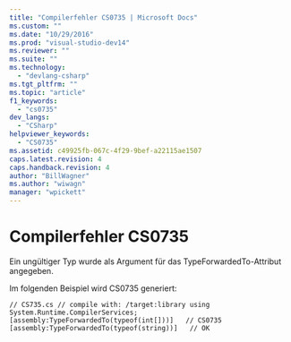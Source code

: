 ```yaml
---
title: "Compilerfehler CS0735 | Microsoft Docs"
ms.custom: ""
ms.date: "10/29/2016"
ms.prod: "visual-studio-dev14"
ms.reviewer: ""
ms.suite: ""
ms.technology: 
  - "devlang-csharp"
ms.tgt_pltfrm: ""
ms.topic: "article"
f1_keywords: 
  - "cs0735"
dev_langs: 
  - "CSharp"
helpviewer_keywords: 
  - "CS0735"
ms.assetid: c49925fb-067c-4f29-9bef-a22115ae1507
caps.latest.revision: 4
caps.handback.revision: 4
author: "BillWagner"
ms.author: "wiwagn"
manager: "wpickett"
---
```

# Compilerfehler CS0735
Ein ungültiger Typ wurde als Argument für das TypeForwardedTo\-Attribut angegeben.  
  
 Im folgenden Beispiel wird CS0735 generiert:  
  
```  
// CS735.cs // compile with: /target:library using System.Runtime.CompilerServices; [assembly:TypeForwardedTo(typeof(int[]))]   // CS0735 [assembly:TypeForwardedTo(typeof(string))]   // OK  
```